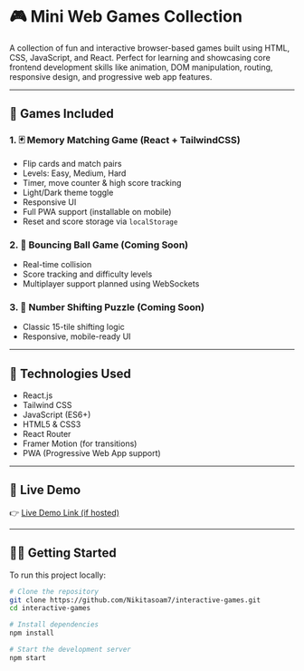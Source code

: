 # 🎮 Mini Web Games Collection

A collection of fun and interactive browser-based games built using HTML, CSS, JavaScript, and React. Perfect for learning and showcasing core frontend development skills like animation, DOM manipulation, routing, responsive design, and progressive web app features.

---

## 🧩 Games Included

### 1. 🃏 Memory Matching Game (React + TailwindCSS)
- Flip cards and match pairs
- Levels: Easy, Medium, Hard
- Timer, move counter & high score tracking
- Light/Dark theme toggle
- Responsive UI
- Full PWA support (installable on mobile)
- Reset and score storage via `localStorage`

### 2. 🏀 Bouncing Ball Game (Coming Soon)
- Real-time collision
- Score tracking and difficulty levels
- Multiplayer support planned using WebSockets

### 3. 🔢 Number Shifting Puzzle (Coming Soon)
- Classic 15-tile shifting logic
- Responsive, mobile-ready UI

---

## 🚀 Technologies Used

- React.js
- Tailwind CSS
- JavaScript (ES6+)
- HTML5 & CSS3
- React Router
- Framer Motion (for transitions)
- PWA (Progressive Web App support)

---

## 📲 Live Demo

👉 [Live Demo Link (if hosted)](https://your-live-link.netlify.app)

---

## 🧑‍💻 Getting Started

To run this project locally:

```bash
# Clone the repository
git clone https://github.com/Nikitasoam7/interactive-games.git
cd interactive-games

# Install dependencies
npm install

# Start the development server
npm start
